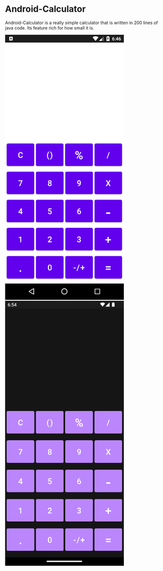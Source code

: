 # Android-Calculator

Android-Calculator is a really simple calculator that is
written in 200 lines of java code. Its feature rich for how small it is.

![](https://github.com/decqart/Android-Calculator/blob/master/calc-light-screenshot.png)
![](https://github.com/decqart/Android-Calculator/blob/master/calc-dark-screenshot.png)
